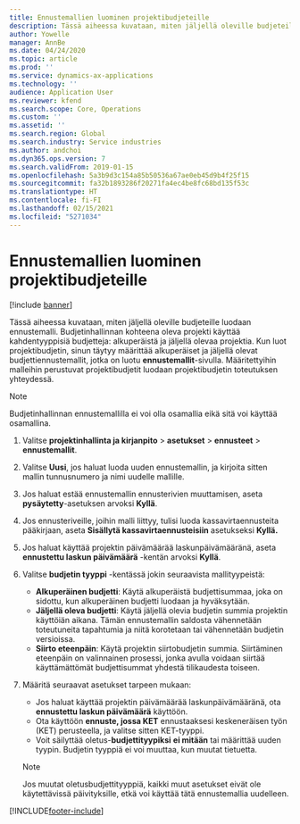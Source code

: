 ```yaml
---
title: Ennustemallien luominen projektibudjeteille
description: Tässä aiheessa kuvataan, miten jäljellä oleville budjeteille luodaan ennustemalli.
author: Yowelle
manager: AnnBe
ms.date: 04/24/2020
ms.topic: article
ms.prod: ''
ms.service: dynamics-ax-applications
ms.technology: ''
audience: Application User
ms.reviewer: kfend
ms.search.scope: Core, Operations
ms.custom: ''
ms.assetid: ''
ms.search.region: Global
ms.search.industry: Service industries
ms.author: andchoi
ms.dyn365.ops.version: 7
ms.search.validFrom: 2019-01-15
ms.openlocfilehash: 5a3b9d3c154a85b50536a67ae0eb45d9b4f25f15
ms.sourcegitcommit: fa32b1893286f20271fa4ec4be8fc68bd135f53c
ms.translationtype: HT
ms.contentlocale: fi-FI
ms.lasthandoff: 02/15/2021
ms.locfileid: "5271034"
---
```

# <a name="create-forecast-models-for-project-budgets"></a>Ennustemallien luominen projektibudjeteille 

[!include [banner](../includes/banner.md)]

Tässä aiheessa kuvataan, miten jäljellä oleville budjeteille luodaan ennustemalli. Budjetinhallinnan kohteena oleva projekti käyttää kahdentyyppisiä budjetteja: alkuperäistä ja jäljellä olevaa projektia. Kun luot projektibudjetin, sinun täytyy määrittää alkuperäiset ja jäljellä olevat budjettiennustemallit, jotka on luotu **ennustemallit**-sivulla. Määritettyihin malleihin perustuvat projektibudjetit luodaan projektibudjetin toteutuksen yhteydessä.

> [!NOTE]
> Budjetinhallinnan ennustemallilla ei voi olla osamallia eikä sitä voi käyttää osamallina.

1. Valitse **projektinhallinta ja kirjanpito** > **asetukset** > **ennusteet**  > **ennustemallit**.
2. Valitse **Uusi**, jos haluat luoda uuden ennustemallin, ja kirjoita sitten mallin tunnusnumero ja nimi uudelle mallille. 
3. Jos haluat estää ennustemallin ennusterivien muuttamisen, aseta **pysäytetty**-asetuksen arvoksi **Kyllä**. 
4. Jos ennusteriveille, joihin malli liittyy, tulisi luoda kassavirtaennusteita pääkirjaan, aseta **Sisällytä kassavirtaennusteisiin** asetukseksi **Kyllä.** 
5. Jos haluat käyttää projektin päivämäärää laskunpäivämääränä, aseta **ennustettu laskun päivämäärä** -kentän arvoksi **Kyllä**. 
6. Valitse **budjetin tyyppi** -kentässä jokin seuraavista mallityypeistä:

   - **Alkuperäinen budjetti**: Käytä alkuperäistä budjettisummaa, joka on sidottu, kun alkuperäinen budjetti luodaan ja hyväksytään.
   - **Jäljellä oleva budjetti**: Käytä jäljellä olevia budjetin summia projektin käyttöiän aikana. Tämän ennustemallin saldosta vähennetään toteutuneita tapahtumia ja niitä korotetaan tai vähennetään budjetin versioissa.
   - **Siirto eteenpäin**: Käytä projektin siirtobudjetin summia. Siirtäminen eteenpäin on valinnainen prosessi, jonka avulla voidaan siirtää käyttämättömät budjettisummat yhdestä tilikaudesta toiseen.

7. Määritä seuraavat asetukset tarpeen mukaan:

   - Jos haluat käyttää projektin päivämäärää laskunpäivämääränä, ota **ennustettu laskun päivämäärä** käyttöön.
   - Ota käyttöön **ennuste, jossa KET** ennustaaksesi keskeneräisen työn (KET) perusteella, ja valitse sitten KET-tyyppi. 
   - Voit säilyttää oletus-**budjettityypiksi** **ei mitään** tai määrittää uuden tyypin. Budjetin tyyppiä ei voi muuttaa, kun muutat tietuetta.     
    > [!NOTE]
    > Jos muutat oletusbudjettityyppiä, kaikki muut asetukset eivät ole käytettävissä päivityksille, etkä voi käyttää tätä ennustemallia uudelleen. 
   


 



[!INCLUDE[footer-include](../includes/footer-banner.md)]